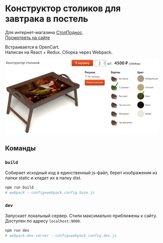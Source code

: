 # Конструктор столиков для завтрака в постель

Для интернет-магазина [СтолПоднос](https://stolpodnos.ru).\
[Посмотреть на сайте](https://stolpodnos.ru/constructor)

Встраивается в OpenCart.\
Написан на React + Redux. Сборка через Webpack.

![Конструктор столиков](./static/img/constructor.png)


## Команды

### `build`
Собирает исходный код в единственный js-файл, берет изображения из папки static и кладет их в папку dist.
```sh
npm run build
# webpack --config=webpack.config.base.js
```

### `dev`
Запускает локальный сервер. Стили максимально приближены к сайту. Доступен по адресу `localhost:9000`.
```sh
npm run dev
# webpack-dev-server --config=webpack.config.dev.js
```
